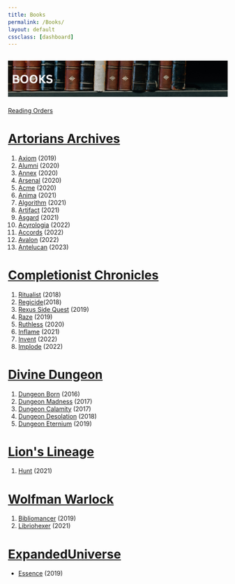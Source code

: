 ```yaml
---
title: Books
permalink: /Books/
layout: default
cssclass: [dashboard]
---
```

![books](images/banners/books.png)
---
[Reading Orders](_Books/bookOrder.md)

# [Artorians Archives](_Books/ArtoriansArchives/ArtoriansArchives.md)
1. [Axiom](_Books/ArtoriansArchives/Axiom.md) (2019)
2. [Alumni](_Books/ArtoriansArchives/Alumni.md) (2020)
3. [Annex](_Books/ArtoriansArchives/Annex.md) (2020)
4. [Arsenal](_Books/ArtoriansArchives/Arsenal.md) (2020)
5. [Acme](_Books/ArtoriansArchives/Acme.md) (2020)
6. [Anima](_Books/ArtoriansArchives/Anima.md) (2021)
7. [Algorithm](_Books/ArtoriansArchives/Algorithm.md) (2021)
8. [Artifact](_Books/ArtoriansArchives/Artifact.md) (2021)
9. [Asgard](_Books/ArtoriansArchives/Asgard.md) (2021)
10. [Acyrologia](_Books/ArtoriansArchives/Acyrologia.md) (2022)
11. [Accords](_Books/ArtoriansArchives/Accords.md) (2022)
12. [Avalon](_Books/ArtoriansArchives/Avalon.md) (2022)
13. [Antelucan](_Books/ArtoriansArchives/Antelucan.md) (2023)

# [Completionist Chronicles](_Books/CompletionistChronicles/CompletionistChronicles.md)
1. [Ritualist](_Books/CompletionistChronicles/Ritualist.md) (2018)
2. [Regicide](_Books/CompletionistChronicles/Regicide.md)(2018)
3. [Rexus Side Quest](_Books/CompletionistChronicles/Rexus%20Side%20Quest.md) (2019)
5. [Raze](_Books/CompletionistChronicles/Raze.md) (2019)
6. [Ruthless](_Books/CompletionistChronicles/Ruthless.md) (2020)
7. [Inflame](_Books/CompletionistChronicles/Inflame.md) (2021)
8. [Invent](_Books/CompletionistChronicles/Invent.md) (2022)
9. [Implode](_Books/CompletionistChronicles/Implode.md) (2022)

# [Divine Dungeon](_Books/DivineDungeon/DivineDungeon.md)
1. [Dungeon Born](_Books/DivineDungeon/DungeonBorn.md) (2016)
2. [Dungeon Madness](_Books/DivineDungeon/DungeonMadness.md) (2017)
3. [Dungeon Calamity](_Books/DivineDungeon/DungeonCalamity.md) (2017)
4. [Dungeon Desolation](_Books/DivineDungeon/DungeonDesolation.md) (2018)
5. [Dungeon Eternium](_Books/DivineDungeon/DungeonEternium.md) (2019)

# [Lion's Lineage](_Books/LionsLineage/LionsLineage.md)
1. [Hunt](_Books/LionsLineage/Hunt.md) (2021)


# [Wolfman Warlock](_Books/WolfmanWarlock/WolfmanWarlock.md)
1. [Bibliomancer](_Books/WolfmanWarlock/Bibliomancer.md) (2019)
2. [Libriohexer](_Books/WolfmanWarlock/Libriohexer.md) (2021)

# [ExpandedUniverse](_Books/ExpandedUniverse/ExpandedUniverse.md)
- [Essence](_Books/ExpandedUniverse/Essence.md) (2019)
